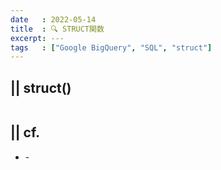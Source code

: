 ```yaml
---
date   : 2022-05-14
title  : 🔍 STRUCT関数
excerpt: ---
tags   : ["Google BigQuery", "SQL", "struct"]
---
```


## || struct()
```SQL
```

## || cf.
+ []() - 
